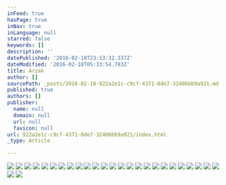 ```yaml
---
inFeed: true
hasPage: true
inNav: true
inLanguage: null
starred: false
keywords: []
description: ''
datePublished: '2016-02-18T23:13:32.337Z'
dateModified: '2016-02-18T05:33:54.783Z'
title: Arzak
author: []
sourcePath: _posts/2016-02-18-922a2e1c-c9cf-4371-8de7-32406bb9a921.md
published: true
authors: []
publisher:
  name: null
  domain: null
  url: null
  favicon: null
url: 922a2e1c-c9cf-4371-8de7-32406bb9a921/index.html
_type: Article

---
```

![](https://the-grid-user-content.s3-us-west-2.amazonaws.com/9c723101-b4fd-4ba6-957b-50d43896d5a3.jpg)
![](https://the-grid-user-content.s3-us-west-2.amazonaws.com/7d2c1004-8504-4cc9-bdc6-49e3d0b08de6.jpg)
![](https://the-grid-user-content.s3-us-west-2.amazonaws.com/97bdae1f-1368-4d7b-9243-58414ddf724d.jpg)
![](https://the-grid-user-content.s3-us-west-2.amazonaws.com/f54f0549-fc2a-4723-8a3e-09abf49f52a3.jpg)
![](https://the-grid-user-content.s3-us-west-2.amazonaws.com/34a19fa0-8489-4d27-909b-95e605f36428.jpg)
![](https://the-grid-user-content.s3-us-west-2.amazonaws.com/82b07489-4a6e-49ec-ae3f-f5cc621a60b2.jpg)
![](https://the-grid-user-content.s3-us-west-2.amazonaws.com/d32ba483-eb27-4ac4-9177-fe009089ea7e.jpg)
![](https://the-grid-user-content.s3-us-west-2.amazonaws.com/6aa08e66-a7e0-441f-bb13-3f38f4bec13b.jpg)
![](https://the-grid-user-content.s3-us-west-2.amazonaws.com/902548bc-0bc6-4191-972b-1ab8b406c412.jpg)
![](https://the-grid-user-content.s3-us-west-2.amazonaws.com/4c661cbf-e9ed-492b-aaac-e830298a6f55.jpg)
![](https://the-grid-user-content.s3-us-west-2.amazonaws.com/04ff5f63-7279-44b8-acff-3ed4c9b2daf3.jpg)
![](https://the-grid-user-content.s3-us-west-2.amazonaws.com/1333db09-199a-4f4c-9c53-095137f1c71d.jpg)
![](https://the-grid-user-content.s3-us-west-2.amazonaws.com/64cf66d7-2cdd-421e-b55c-3f4cdc99c315.jpg)
![](https://the-grid-user-content.s3-us-west-2.amazonaws.com/21974758-7f8b-4607-940a-6890b1cb0b23.jpg)
![](https://the-grid-user-content.s3-us-west-2.amazonaws.com/33c8b4cf-b76c-4b2b-889e-1febab7d7ba2.jpg)
![](https://the-grid-user-content.s3-us-west-2.amazonaws.com/61572ce3-6c79-4984-a0be-30fcbb9b847c.jpg)
![](https://the-grid-user-content.s3-us-west-2.amazonaws.com/f7445606-e413-4e3d-8786-20fc2b9d55ed.jpg)
![](https://the-grid-user-content.s3-us-west-2.amazonaws.com/5edba1bf-fbe5-412f-8fc4-7e8bb2b32549.jpg)
![](https://the-grid-user-content.s3-us-west-2.amazonaws.com/ee5c9ca2-d7ae-4b22-af0e-18699467057f.jpg)
![](https://the-grid-user-content.s3-us-west-2.amazonaws.com/828fc338-3004-40cb-ac2c-13055676ff82.jpg)
![](https://the-grid-user-content.s3-us-west-2.amazonaws.com/84f91a75-50b5-4dcd-8c5e-e6404e465a61.jpg)
![](https://the-grid-user-content.s3-us-west-2.amazonaws.com/bce1c747-19d3-487a-bb94-fd64fe81f686.jpg)
![](https://the-grid-user-content.s3-us-west-2.amazonaws.com/81719f90-b69b-4f35-8f07-cc54eaa0d383.jpg)
![](https://the-grid-user-content.s3-us-west-2.amazonaws.com/76ca8fc5-8ea0-4967-80a7-ad4bb6af500c.jpg)
![](https://the-grid-user-content.s3-us-west-2.amazonaws.com/ae5ac7f3-057e-4bcf-b09d-f1eb4cefbc6c.jpg)
![](https://the-grid-user-content.s3-us-west-2.amazonaws.com/4fb966b2-db83-4a27-8d41-09e95871c440.jpg)
![](https://the-grid-user-content.s3-us-west-2.amazonaws.com/aa011d82-4f1e-4078-b454-868fd87e882b.jpg)